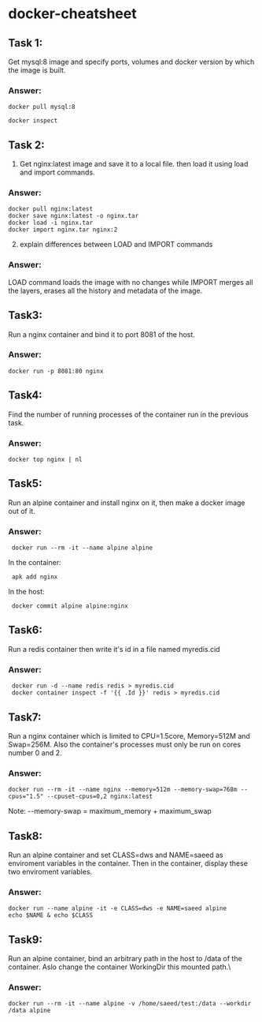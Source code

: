 # docker-cheatsheet


## Task 1:

  Get mysql:8 image and specify ports, volumes and docker version
  by which the image is built.
  
  ### Answer:
    docker pull mysql:8
  
    docker inspect 

## Task 2:

  1. Get nginx:latest image and save it to a local file. then load it using
    load and import commands.
    
   ### Answer:
    docker pull nginx:latest
    docker save nginx:latest -o nginx.tar
    docker load -i nginx.tar    
    docker import nginx.tar nginx:2
  2. explain differences between LOAD and IMPORT commands
  
   ### Answer:
 LOAD command loads the image with no changes while IMPORT merges all
 the layers, erases all the history and metadata of the image.
## Task3:
  Run a nginx container and bind it to port 8081 of the host.
  ### Answer:
    docker run -p 8081:80 nginx
## Task4: 
  Find the number of running processes of the container run in the previous task.
  ### Answer:
    docker top nginx | nl
## Task5: 
   Run an alpine container and install nginx on it, then make a docker image out of it.
   ### Answer:
     docker run --rm -it --name alpine alpine
  In the container:
  
     apk add nginx
  In the host:
  
     docker commit alpine alpine:nginx
## Task6:  
   Run a redis container then write it's id in a file named myredis.cid
   ### Answer:
     docker run -d --name redis redis > myredis.cid
     docker container inspect -f '{{ .Id }}' redis > myredis.cid
## Task7:
   Run a nginx container which is limited to CPU=1.5core, Memory=512M and Swap=256M.
   Also the container's processes must only be run on cores number 0 and 2.
   ### Answer:
    docker run --rm -it --name nginx --memory=512m --memory-swap=768m --cpus="1.5" --cpuset-cpus=0,2 nginx:latest
 Note: --memory-swap = maximum_memory + maximum_swap 
## Task8:
   Run an alpine container and set CLASS=dws and NAME=saeed as enviroment variables in the container.
   Then in the container, display these two enviroment variables.
   ### Answer:
    docker run --name alpine -it -e CLASS=dws -e NAME=saeed alpine
    echo $NAME & echo $CLASS
## Task9:
   Run an alpine container, bind an arbitrary path in the host to /data of the container.
   Aslo change the container WorkingDir this mounted path.\
   ### Answer:
    docker run --rm -it --name alpine -v /home/saeed/test:/data --workdir /data alpine
     
